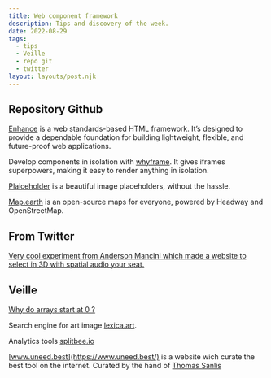 ```yaml
---
title: Web component framework
description: Tips and discovery of the week.
date: 2022-08-29
tags:
  - tips
  - Veille
  - repo git
  - twitter
layout: layouts/post.njk
---
```


## Repository Github

[Enhance](https://enhance.dev/docs/) is a web standards-based HTML framework. It’s designed to provide a dependable foundation for building lightweight, flexible, and future-proof web applications.

Develop components in isolation with [whyframe](https://whyframe.dev/). It gives iframes superpowers, making it easy to render anything in isolation.

[Plaiceholder](https://github.com/joe-bell/plaiceholder) is a beautiful image placeholders, without the hassle.

[Map.earth](https://about.maps.earth/) is an open-source maps for everyone, powered by Headway and OpenStreetMap.

## From Twitter

[Very cool experiment from Anderson Mancini which made a website to select in 3D with spatial audio your seat.](https://twitter.com/Andersonmancini/status/1563112769897070592?s=20&t=yzHTyddsMjweObiBelx1Sg)

## Veille

[Why do arrays start at 0 ?](https://buttondown.email/hillelwayne/archive/why-do-arrays-start-at-0/)

Search engine for art image [lexica.art](https://lexica.art/).

Analytics tools [splitbee.io](https://splitbee.io/)

[www.uneed.best](https://www.uneed.best/) is a website wich curate the best tool on the internet. Curated by the hand of [Thomas Sanlis](https://www.thomas-sanlis.com/)
